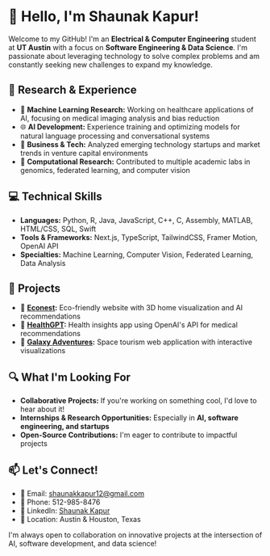 # 👋 Hello, I'm Shaunak Kapur!

Welcome to my GitHub! I'm an **Electrical & Computer Engineering** student at **UT Austin** with a focus on **Software Engineering & Data Science**. I'm passionate about leveraging technology to solve complex problems and am constantly seeking new challenges to expand my knowledge.

## 🔬 Research & Experience
* 🧠 **Machine Learning Research:** Working on healthcare applications of AI, focusing on medical imaging analysis and bias reduction
* 🌐 **AI Development:** Experience training and optimizing models for natural language processing and conversational systems
* 💼 **Business & Tech:** Analyzed emerging technology startups and market trends in venture capital environments
* 🧬 **Computational Research:** Contributed to multiple academic labs in genomics, federated learning, and computer vision

## 💻 Technical Skills
* **Languages:** Python, R, Java, JavaScript, C++, C, Assembly, MATLAB, HTML/CSS, SQL, Swift
* **Tools & Frameworks:** Next.js, TypeScript, TailwindCSS, Framer Motion, OpenAI API
* **Specialties:** Machine Learning, Computer Vision, Federated Learning, Data Analysis

## 🚀 Projects
* 🏡 **[Econest](https://eco-nest.vercel.app/):** Eco-friendly website with 3D home visualization and AI recommendations
* 🏥 **[HealthGPT](https://healthgpt-iota.vercel.app/):** Health insights app using OpenAI's API for medical recommendations
* 🌌 **[Galaxy Adventures](https://galaxyadventures.vercel.app/):** Space tourism web application with interactive visualizations

## 🔍 What I'm Looking For
* **Collaborative Projects:** If you're working on something cool, I'd love to hear about it!
* **Internships & Research Opportunities:** Especially in **AI, software engineering, and startups**
* **Open-Source Contributions:** I'm eager to contribute to impactful projects

## 📫 Let's Connect!
* 📧 Email: shaunakkapur12@gmail.com
* 📱 Phone: 512-985-8476
* 🔗 LinkedIn: [Shaunak Kapur](https://www.linkedin.com/in/shaunak-kapur/)
* 📍 Location: Austin & Houston, Texas

I'm always open to collaboration on innovative projects at the intersection of AI, software development, and data science!

